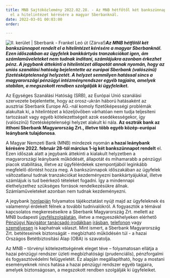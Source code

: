 ```yaml
---
title: MNB Sajtóközlemény 2022.02.28. - Az MNB hétfőtől két bankszünnapot rendelt
  el a hitelintézet kérésére a magyar Sberbanknál.
date: 2022-03-01 00:03:00
order: 

---
```

![II. kerület | Sberbank - Frankel Leó út (Zárva!)](https://2.kerulet.ittlakunk.hu/files/ittlakunk/upload/company/1256/sberbank_logo.jpg)**_Az MNB hétfőtől két bankszünnapot rendelt el a hitelintézet kérésére a magyar Sberbanknál. Ezen időszakban az ügyfelek bankkártyás tranzakciókat igen, ám számlaműveleteket nem tudnak indítani, számlájukra azonban érkezhet pénz. A jegybank áttekinti a hitelintézet állapotát annak nyomán, hogy az uniós szanálási hatóság bejelentette az európai Sberbank (valószínű) fizetésképtelenségi helyzetét. A helyzet semmilyen hatással sincs a magyarországi pénzügyi intézményrendszer egyéb tagjaira, amelyek stabilan, a megszokott rendben szolgálják ki ügyfeleiket._**

Az Egységes Szanálási Hatóság (SRB), az Európai Unió szanálási szervezete bejelentette, hogy az orosz-ukrán háború hatásaként az ausztriai Sberbank Europe AG.-nál komoly fizetőképességi problémák alakultak ki, a hitelintézet a közeljövőben várhatóan nem tudja teljesíteni tartozásait vagy egyéb kötelezettségeit azok esedékességekor, így (valószínű) fizetésképtelenségi helyzet alakult ki nála. **Az osztrák bank az itthoni Sberbank Magyarország Zrt., illetve több egyéb közép-európai leánybank tulajdonosa**.

A Magyar Nemzeti Bank (MNB) mindezek nyomán **a hazai leánybank kérésére 2022. február 28-tól március 1-ig két bankszünnapot rendelt** el. Ezen időszak alatt a jegybank áttekinti a kialakult helyzetben a magyarországi leánybank működését, állapotát és mihamarabb a pénzügyi piacok stabilitása, illetve az ügyfélérdekek szempontjából leginkább megfelelő döntést hozza meg. A bankszünnapok időszakában az ügyfelek változatlanul tudnak tranzakciókat kezdeményezni bankkártyájukkal, illetve számlájuk is tud beérkező tételeket fogadni. Így a mindennapi élethelyzethez szükséges források rendelkezésükre állnak. Számlaműveleteket azonban nem tudnak kezdeményezni.

A jegybank [honlapján](http://www.mnb.hu) folyamatos tájékoztatást nyújt majd az ügyfeleknek és valamennyi érdekelt félnek a további tudnivalókról. A fogyasztók a témával kapcsolatos megkereséseikre a Sberbank Magyarország Zrt. mellett az MNB budapesti [ügyfélszolgálatán](https://www.mnb.hu/fogyasztovedelem/elerhetosegek/keressen-fel-minket-budapesten), illetve a megyeszékhelyeken elérhető [Pénzügyi Navigátor tanácsadó irodákban](https://www.mnb.hu/fogyasztovedelem/tanacsado-irodak) [írásban](mailto:ugyfelszolgalat@mnb.hu), [telefonon](http://www.mnb.hu/fogyasztovedelem/elerhetosegek/hivjon-minket) vagy [személyesen](http://www.mnb.hu/fogyasztovedelem/elerhetosegek/keressen-fel-minket-budapesten) is kaphatnak választ. Mint ismert, a Sberbank Magyarország Zrt. betéteseinek biztonságát - megbízható működésén túl - a hazai Országos Betétbiztosítási Alap (OBA) is szavatolja.

Az MNB – törvényi kötelezettségének eleget téve – folyamatosan ellátja a hazai pénzügyi rendszer üzleti megbízhatósági (prudenciális), pénzforgalmi és fogyasztóvédelmi felügyeletét. Ez alapján megállapítható, hogy a mostani eseményeknek nincs hatása a hazai pénzügyi rendszer egyéb tagjaira, amelyek biztonságosan, a megszokott rendben szolgálják ki ügyfeleiket.